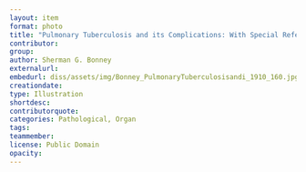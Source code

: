 ```yaml
---
layout: item
format: photo
title: "Pulmonary Tuberculosis and its Complications: With Special Reference to Diagnosis and Treatment for General Practitioners and Students page 160"
contributor: 
group: 
author: Sherman G. Bonney
externalurl: 
embedurl: diss/assets/img/Bonney_PulmonaryTuberculosisandi_1910_160.jpg
creationdate: 
type: Illustration
shortdesc: 
contributorquote: 
categories: Pathological, Organ
tags: 
teammember: 
license: Public Domain
opacity: 
---
```

